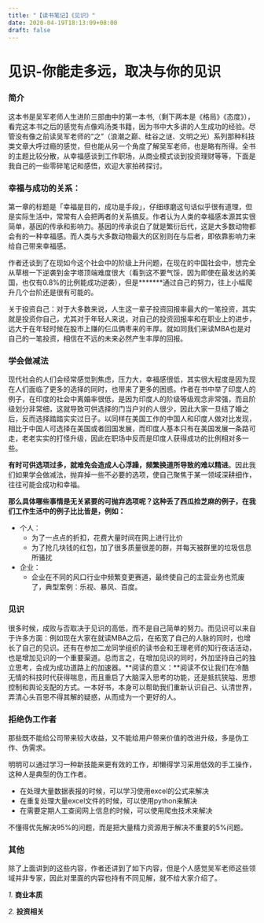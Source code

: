 ```yaml
---
title: "【读书笔记】《见识》"
date: 2020-04-19T18:13:09+08:00
draft: false
---
```


# 见识-你能走多远，取决与你的见识

### 简介

​	     这本书是吴军老师人生进阶三部曲中的第一本书,（剩下两本是《格局》《态度》），看完这本书之后的感觉有点像鸡汤类书籍，因为书中大多讲的人生成功的经验。尽管没有像之前读吴军老师的“之”（浪潮之巅、硅谷之谜、文明之光）系列那种科技类文章大呼过瘾的感觉，但也能从另一个角度了解吴军老师，也是略有所得。全书的主题比较分散，从幸福感谈到工作职场，从商业模式谈到投资理财等等，下面是我自己的一些零碎笔记和感悟，欢迎大家拍砖探讨。

### 幸福与成功的关系：

​	      第一章的标题是「幸福是目的，成功是手段」，仔细琢磨这句话似乎很有道理，但是实际生活中，常常有人会把两者的关系搞反。作者认为人类的幸福感本源其实很简单，基因的传承和影响力。基因的传承说白了就是繁衍后代，这是大多数动物都会有的一种幸福感。而人类与大多数动物最大的区别则在与后者，即依靠影响力来给自己带来幸福感。

​	    作者还谈到了在现如今这个社会中的阶级上升问题，在现在的中国社会中，想完全从草根一下逆袭到金字塔顶端难度很大（看到这不要气馁，因为即使在最发达的美国，也仅有0.8%的比例能成功逆袭），但是*****\**通过自己的努力，往上小幅爬升几个台阶还是很有可能的。

​	   关于投资自己：对于大多数来说，人生这一辈子投资回报率最大的一笔投资，其实就是投资你自己，尤其对于年轻人来说，对自己的投资回报率和在职业上的进步，远大于在年轻时候在股市上赚的仨瓜俩枣来的丰厚。就如同我们来读MBA也是对自己的一笔投资，相信在不远的未来必然产生丰厚的回报。

### 学会做减法

​	    现代社会的人们会经常感觉到焦虑，压力大，幸福感很低，其实很大程度是因为现在人们面临了更多的选择的同时，也带来了更多的困惑。作者在书中举了印度人的例子，在印度的社会中离婚率很低，是因为印度人的阶级等级观念非常强，而且阶级划分非常细，这就导致可供选择的门当户对的人很少，因此大家一旦结了婚之后，反而选择踏踏实实过日子。以同样在美国工作的中国人和印度人做对比发现，相比于中国人可选择在美国或者回国发展，而印度人基本只有在美国发展一条路可走，老老实实的打怪升级，因此在职场中反而是印度人获得成功的比例相对多一些。

​	**有时可供选项过多，就难免会造成人心浮躁，频繁换道所导致的难以精进**。因此我们如果学会做减法，抛弃掉一些不必要的选项，使自己聚焦于某一领域深耕细作，往往可能会成功和幸福。

​	**那么具体哪些事情是无关紧要的可抛弃选项呢？这种丢了西瓜捡芝麻的例子，在我们工作生活中的例子比比皆是，例如：**

* 个人：
  * 为了一点点的折扣，花费大量时间在网上进行比价
  * 为了抢几块钱的红包，加了很多质量很差的群，并每天被群里的垃圾信息所骚扰
* 企业：
  * 企业在不同的风口行业中频繁变更赛道，最终使自己的主营业务也荒废了，典型案例：乐视、暴风、百度。

### 见识

​	    很多时候，成败与否取决于见识的高低，而不是自己简单的努力。而见识可以来自于许多方面：例如现在大家在就读MBA之后，在拓宽了自己的人脉的同时，也增长了自己的见识。还有在参加二龙同学组织的读书会和王理老师的知行夜话活动，也是增加见识的一个重要渠道。总而言之，在增加见识的同时，外加坚持自己的独立思考，会成为成功道路上的加速器。
​	   **阅读的意义：**阅读不仅让我们在冷酷无情的科技时代获得喘息，而且重启了大脑深入思考的功能，还是抵抗狭隘、思想控制和舆论支配的方式。一本好书，本身可以帮助我们重新认识自己、认清世界，弄清心头百思不得其解的疑惑，从而成为一个更好的人。

### 拒绝伪工作者

那些既不能给公司带来较大收益，又不能给用户带来价值的改进升级，多是伪工作、伪需求。

明明可以通过学习一种新技能来更有效的工作，却懒得学习采用低效的手工操作，这种人是典型的伪工作者。

- 在处理大量数据表报的时候，可以学习使用excel的公式来解决
- 在重复处理大量excel文件的时候，可以使用python来解决
- 在需要定期人工查阅网上信息的时候，可以使用爬虫技术来解决

不懂得优先解决95%的问题，而是把大量精力资源用于解决不重要的5%问题。



### 其他

除了上面讲到的这些内容，作者还讲到了如下内容，但是个人感觉吴军老师这些领域并非专家，因此对里面的内容也持有不同见解，就不给大家介绍了。

*1.* **商业本质**

*2.* **投资相关**


